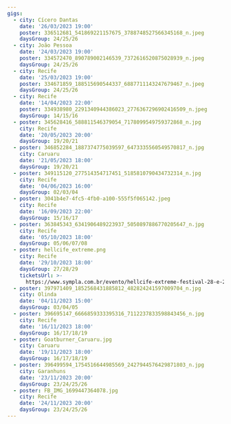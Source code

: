```yaml
---
gigs:
  - city: Cícero Dantas
    date: '26/03/2023 19:00'
    poster: 336512681_541869221157675_3788748527566345168_n.jpeg
    daysGroup: 24/25/26
  - city: João Pessoa
    date: '24/03/2023 19:00'
    poster: 334572470_890789002146539_7372616520875028939_n.jpeg
    daysGroup: 24/25/26
  - city: Recife
    date: '25/03/2023 19:00'
    poster: 334671859_188515690544337_6887711143247679467_n.jpeg
    daysGroup: 24/25/26
  - city: Recife
    date: '14/04/2023 22:00'
    poster: 334938980_2291340944386023_2776367296902416509_n.jpeg
    daysGroup: 14/15/16
  - poster: 345628416_588811546379054_7178099549759372868_n.jpg
    city: Recife
    date: '20/05/2023 20:00'
    daysGroup: 19/20/21
  - poster: 346852284_1887374775039597_6473335560549570817_n.jpg
    city: Caruaru
    date: '21/05/2023 18:00'
    daysGroup: 19/20/21
  - poster: 349115120_277514354717451_5185810790434732314_n.jpg
    city: Recife
    date: '04/06/2023 16:00'
    daysGroup: 02/03/04
  - poster: 3041b4e7-4fc5-4fb0-a100-555f5f065142.jpeg
    city: Recife
    date: '16/09/2023 22:00'
    daysGroup: 15/16/17
  - poster: 363845343_6341906489223937_5050897886770205647_n.jpg
    city: Recife
    date: '05/10/2023 18:00'
    daysGroup: 05/06/07/08
  - poster: hellcife_extreme.png
    city: Recife
    date: '29/10/2023 18:00'
    daysGroup: 27/28/29
    ticketsUrl: >-
      https://www.sympla.com.br/evento/hellcife-extreme-festival-28-e-29-outubro-2023-recife-pe/2013632
  - poster: 397971409_1852568431885812_482824241597009704_n.jpg
    city: Olinda
    date: '04/11/2023 15:00'
    daysGroup: 03/04/05
  - poster: 396695147_6666859333395316_7112237833598843456_n.jpg
    city: Recife
    date: '16/11/2023 18:00'
    daysGroup: 16/17/18/19
  - poster: Goatburner_Caruaru.jpg
    city: Caruaru
    date: '19/11/2023 18:00'
    daysGroup: 16/17/18/19
  - poster: 396499594_1754516644985569_2427944576429871803_n.jpg
    city: Garanhuns
    date: '23/11/2023 20:00'
    daysGroup: 23/24/25/26
  - poster: FB_IMG_1699447364078.jpg
    city: Recife
    date: '24/11/2023 20:00'
    daysGroup: 23/24/25/26
---
```


